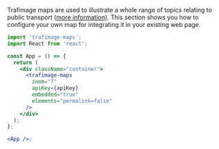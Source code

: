 Trafimage maps are used to illustrate a whole range of topics relating to public transport ([more information](https://company.sbb.ch/en/sbb-as-business-partner/services/trafimage-maps-and-station-plans.html)).
This section shows you how to configure your own map for integrating it in your existing web page.

```jsx
import 'trafimage-maps';
import React from 'react';

const App = () => {
  return (
    <div className="container">
      <trafimage-maps
        zoom="7"
        apiKey={apiKey}
        embedded="true"
        elements="permalink=false"
      />
    </div>
  );
};

<App />;
```
